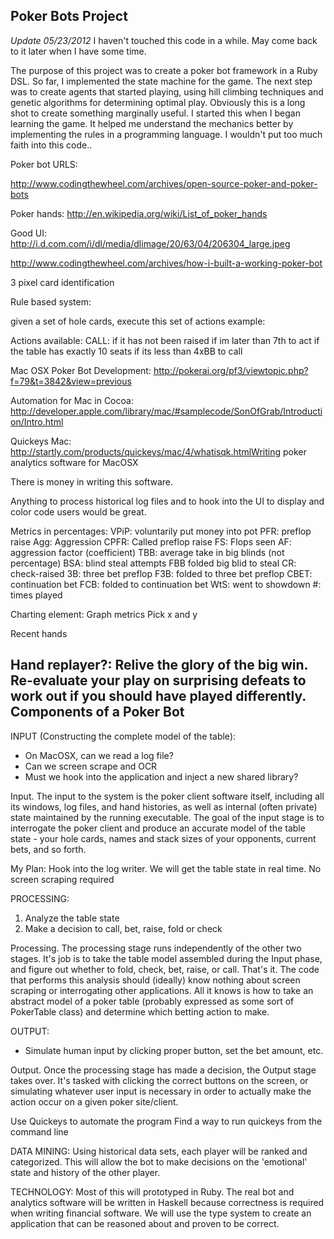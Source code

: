Poker Bots Project
------------------

*Update 05/23/2012*
I haven't touched this code in a while. May come back to it later when I have some time.

The purpose of this project was to create a poker bot framework in a Ruby DSL.
So far, I implemented the state machine for the game. The next step was to create
agents that started playing, using hill climbing techniques and genetic algorithms for
determining optimal play. Obviously this is a long shot to create something marginally useful.
I started this when I began learning the game. It helped me understand the mechanics better by
implementing the rules in a programming language. I wouldn't put too much faith into this code..

Poker bot URLS:

http://www.codingthewheel.com/archives/open-source-poker-and-poker-bots

Poker hands:
http://en.wikipedia.org/wiki/List_of_poker_hands

Good UI:
http://i.d.com.com/i/dl/media/dlimage/20/63/04/206304_large.jpeg

http://www.codingthewheel.com/archives/how-i-built-a-working-poker-bot

3 pixel card identification

Rule based system:

given a set of hole cards, execute this set of actions
example:

Actions available:
CALL: if it has not been raised
      if im later than 7th to act
      if the table has exactly 10 seats
      if its less than 4xBB to call

Mac OSX Poker Bot Development:
http://pokerai.org/pf3/viewtopic.php?f=79&t=3842&view=previous

Automation for Mac in Cocoa:
http://developer.apple.com/library/mac/#samplecode/SonOfGrab/Introduction/Intro.html

Quickeys Mac:
http://startly.com/products/quickeys/mac/4/whatisqk.htmlWriting poker analytics software for MacOSX

There is money in writing this software.

Anything to process historical log files and to hook into the UI to display and color code users would be great.

Metrics in percentages:
VPiP: voluntarily put money into pot
PFR: preflop raise
Agg: Aggression
CPFR: Called preflop raise
FS: Flops seen
AF: aggression factor (coefficient)
TBB: average take in big blinds (not percentage)
BSA: blind steal attempts
FBB folded big blid to steal
CR: check-raised
3B: three bet preflop
F3B: folded to three bet preflop
CBET: continuation bet
FCB: folded to continuation bet
WtS: went to showdown
#: times played

Charting element:
Graph metrics
Pick x and y

Recent hands

Hand replayer?: Relive the glory of the big win. Re-evaluate your play on surprising defeats to work out if you should have played differently.
Components of a Poker Bot
-------------------------

INPUT (Constructing the complete model of the table):
- On MacOSX, can we read a log file?
- Can we screen scrape and OCR
- Must we hook into the application and inject a new shared library?

Input. The input to the system is the poker client software itself, including all its windows, log files, and hand histories, as well as internal (often private) state maintained by the running executable. The goal of the input stage is to interrogate the poker client and produce an accurate model of the table state - your hole cards, names and stack sizes of your opponents, current bets, and so forth.

My Plan:
Hook into the log writer.  We will get the table state in real time. No screen scraping required

PROCESSING:
1. Analyze the table state
2. Make a decision to call, bet, raise, fold or check

Processing. The processing stage runs independently of the other two stages. It's job is to take the table model assembled during the Input phase, and figure out whether to fold, check, bet, raise, or call. That's it. The code that performs this analysis should (ideally) know nothing about screen scraping or interrogating other applications. All it knows is how to take an abstract model of a poker table (probably expressed as some sort of PokerTable class) and determine which betting action to make.

OUTPUT:
- Simulate human input by clicking proper button, set the bet amount, etc.

Output. Once the processing stage has made a decision, the Output stage takes over. It's tasked with clicking the correct buttons on the screen, or simulating whatever user input is necessary in order to actually make the action occur on a given poker site/client.

Use Quickeys to automate the program
Find a way to run quickeys from the command line

DATA MINING:
Using historical data sets, each player will be ranked and categorized.  This will allow the bot to make decisions on the 'emotional' state and history of the other player.

TECHNOLOGY:
Most of this will prototyped in Ruby. The real bot and analytics software will be written in Haskell because correctness is required when writing financial software. We will use the type system to create an application that can be reasoned about and proven to be correct.

